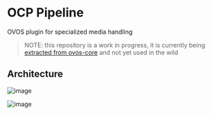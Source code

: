 # OCP Pipeline

OVOS plugin for specialized media handling

> NOTE: this repository is a work in progress, it is currently being [extracted from ovos-core](https://github.com/OpenVoiceOS/ovos-core/pull/527) and not yet used in the wild

## Architecture

![image](https://github.com/user-attachments/assets/8b6fac59-0e25-4373-ac17-fc5c0b9752fd)

![image](https://github.com/user-attachments/assets/8d7fdf5c-bdd9-4f30-8634-c0a5a6f87359)
